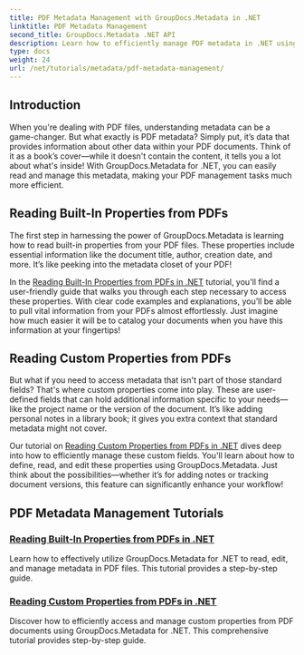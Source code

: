 ```yaml
---
title: PDF Metadata Management with GroupDocs.Metadata in .NET
linktitle: PDF Metadata Management
second_title: GroupDocs.Metadata .NET API
description: Learn how to efficiently manage PDF metadata in .NET using GroupDocs.Metadata. This comprehensive guide covers everything from adding, editing, and extracting metadata to best practices for seamless implementation in your .NET applications.
type: docs
weight: 24
url: /net/tutorials/metadata/pdf-metadata-management/
---
```

## Introduction

When you're dealing with PDF files, understanding metadata can be a game-changer. But what exactly is PDF metadata? Simply put, it’s data that provides information about other data within your PDF documents. Think of it as a book’s cover—while it doesn't contain the content, it tells you a lot about what's inside! With GroupDocs.Metadata for .NET, you can easily read and manage this metadata, making your PDF management tasks much more efficient.

## Reading Built-In Properties from PDFs

The first step in harnessing the power of GroupDocs.Metadata is learning how to read built-in properties from your PDF files. These properties include essential information like the document title, author, creation date, and more. It’s like peeking into the metadata closet of your PDF!

In the [Reading Built-In Properties from PDFs in .NET](./reading-built-in-properties-from-pdf/) tutorial, you'll find a user-friendly guide that walks you through each step necessary to access these properties. With clear code examples and explanations, you’ll be able to pull vital information from your PDFs almost effortlessly. Just imagine how much easier it will be to catalog your documents when you have this information at your fingertips!

## Reading Custom Properties from PDFs

But what if you need to access metadata that isn't part of those standard fields? That's where custom properties come into play. These are user-defined fields that can hold additional information specific to your needs—like the project name or the version of the document. It’s like adding personal notes in a library book; it gives you extra context that standard metadata might not cover.

Our tutorial on [Reading Custom Properties from PDFs in .NET](./reading-custom-properties-from-pdf/) dives deep into how to efficiently manage these custom fields. You'll learn about how to define, read, and edit these properties using GroupDocs.Metadata. Just think about the possibilities—whether it’s for adding notes or tracking document versions, this feature can significantly enhance your workflow!

## PDF Metadata Management Tutorials
### [Reading Built-In Properties from PDFs in .NET](./reading-built-in-properties-from-pdf/)
Learn how to effectively utilize GroupDocs.Metadata for .NET to read, edit, and manage metadata in PDF files. This tutorial provides a step-by-step guide.
### [Reading Custom Properties from PDFs in .NET](./reading-custom-properties-from-pdf/)
Discover how to efficiently access and manage custom properties from PDF documents using GroupDocs.Metadata for .NET. This comprehensive tutorial provides step-by-step guide.